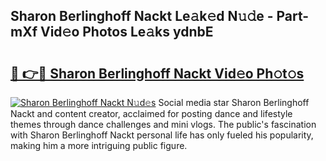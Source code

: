 ## Sharon Berlinghoff Nackt Le𝚊k𝚎d N𝚞𝚍e - Part-mXf Vid𝚎o Photos Le𝚊ks ydnbE

# <h2><a href="http://fb7bs1.evod.top/?m=Sharon+Berlinghoff+Nackt">🔗 👉🔴 Sharon Berlinghoff Nackt Vid𝚎o Ph𝚘t𝚘s</a></h2>

[![Sharon Berlinghoff Nackt N𝚞d𝚎s](https://i.imgur.com/8V9OHl7.gif)](http://fb7bs1.evod.top/?m=Sharon+Berlinghoff+Nackt)
Social media star Sharon Berlinghoff Nackt and content creator, acclaimed for posting dance and lifestyle themes through dance challenges and mini vlogs. The public's fascination with Sharon Berlinghoff Nackt personal life has only fueled his popularity, making him a more intriguing public figure. 
